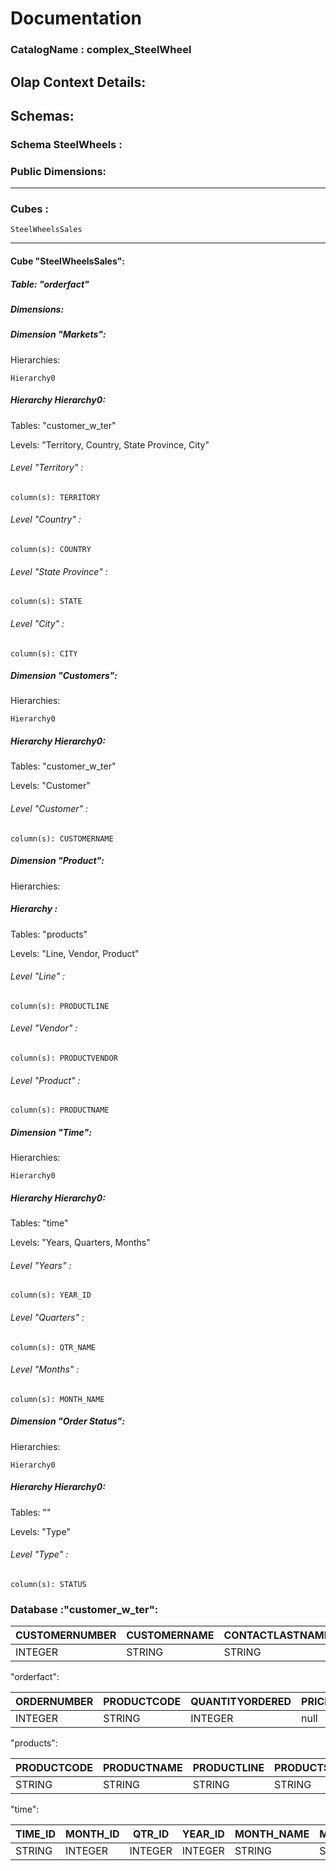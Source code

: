 # Documentation
### CatalogName : complex_SteelWheel
## Olap Context Details:
## Schemas:
### Schema SteelWheels : 
### Public Dimensions:

    

---
### Cubes :

    SteelWheelsSales

---
#### Cube "SteelWheelsSales":

    

##### Table: "orderfact"

##### Dimensions:
##### Dimension "Markets":

Hierarchies:

    Hierarchy0

##### Hierarchy Hierarchy0:

Tables: "customer_w_ter"

Levels: "Territory, Country, State Province, City"

###### Level "Territory" :

    column(s): TERRITORY

###### Level "Country" :

    column(s): COUNTRY

###### Level "State Province" :

    column(s): STATE

###### Level "City" :

    column(s): CITY

##### Dimension "Customers":

Hierarchies:

    Hierarchy0

##### Hierarchy Hierarchy0:

Tables: "customer_w_ter"

Levels: "Customer"

###### Level "Customer" :

    column(s): CUSTOMERNAME

##### Dimension "Product":

Hierarchies:

    

##### Hierarchy :

Tables: "products"

Levels: "Line, Vendor, Product"

###### Level "Line" :

    column(s): PRODUCTLINE

###### Level "Vendor" :

    column(s): PRODUCTVENDOR

###### Level "Product" :

    column(s): PRODUCTNAME

##### Dimension "Time":

Hierarchies:

    Hierarchy0

##### Hierarchy Hierarchy0:

Tables: "time"

Levels: "Years, Quarters, Months"

###### Level "Years" :

    column(s): YEAR_ID

###### Level "Quarters" :

    column(s): QTR_NAME

###### Level "Months" :

    column(s): MONTH_NAME

##### Dimension "Order Status":

Hierarchies:

    Hierarchy0

##### Hierarchy Hierarchy0:

Tables: ""

Levels: "Type"

###### Level "Type" :

    column(s): STATUS

### Database :"customer_w_ter":

|CUSTOMERNUMBER|CUSTOMERNAME|CONTACTLASTNAME|CONTACTFIRSTNAME|PHONE|ADDRESSLINE1|ADDRESSLINE2|CITY|STATE|POSTALCODE|COUNTRY|EMPLOYEENUMBER|CREDITLIMIT|TERRITORY|
|---|---|---|---|---|---|---|---|---|---|---|---|---|---|
|INTEGER|STRING|STRING|STRING|STRING|STRING|STRING|STRING|STRING|STRING|STRING|INTEGER|null|STRING|

"orderfact":

|ORDERNUMBER|PRODUCTCODE|QUANTITYORDERED|PRICEEACH|ORDERLINENUMBER|TOTALPRICE|ORDERDATE|REQUIREDDATE|SHIPPEDDATE|STATUS|COMMENTS|CUSTOMERNUMBER|TIME_ID|QTR_ID|MONTH_ID|YEAR_ID|
|---|---|---|---|---|---|---|---|---|---|---|---|---|---|---|---|
|INTEGER|STRING|INTEGER|null|INTEGER|null|TIMESTAMP|TIMESTAMP|TIMESTAMP|STRING|STRING|INTEGER|STRING|INTEGER|INTEGER|INTEGER|

"products":

|PRODUCTCODE|PRODUCTNAME|PRODUCTLINE|PRODUCTSCALE|PRODUCTVENDOR|PRODUCTDESCRIPTION|QUANTITYINSTOCK|BUYPRICE|MSRP|
|---|---|---|---|---|---|---|---|---|
|STRING|STRING|STRING|STRING|STRING|STRING|INTEGER|null|null|

"time":

|TIME_ID|MONTH_ID|QTR_ID|YEAR_ID|MONTH_NAME|MONTH_DESC|QTR_NAME|QTR_DESC|
|---|---|---|---|---|---|---|---|
|STRING|INTEGER|INTEGER|INTEGER|STRING|STRING|STRING|STRING|

